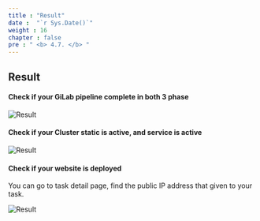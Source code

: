 ```yaml
---
title : "Result"
date :  "`r Sys.Date()`" 
weight : 16 
chapter : false
pre : " <b> 4.7. </b> "
---
```


## Result

#### Check if your GiLab pipeline complete in both 3 phase

![Result](../../images/4.7-result/gitlab_1.png)

#### Check if your Cluster static is active, and service is active

![Result](../../images/4.7-result/result_2.png)

#### Check if your website is deployed

You can go to task detail page, find the public IP address that given to your task.

![Result](../../images/4.7-result/result_3.png)